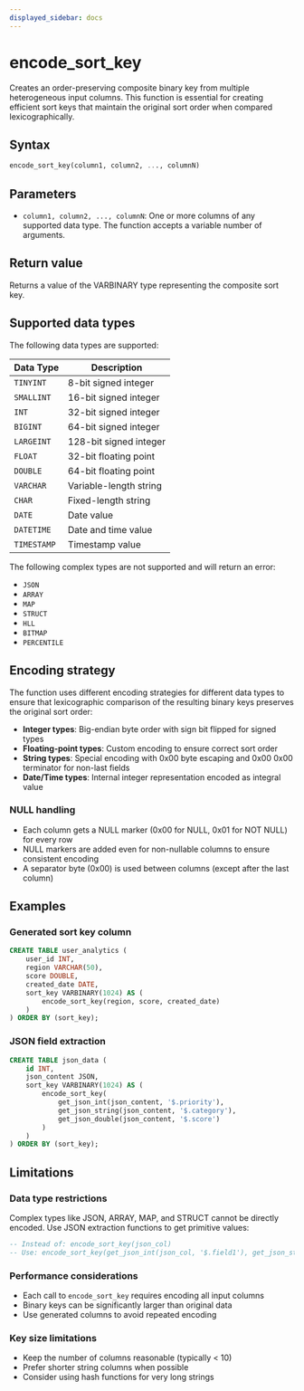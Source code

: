 ```yaml
---
displayed_sidebar: docs
---
```


# encode_sort_key

Creates an order-preserving composite binary key from multiple heterogeneous input columns. This function is essential for creating efficient sort keys that maintain the original sort order when compared lexicographically.

## Syntax

```SQL
encode_sort_key(column1, column2, ..., columnN)
```

## Parameters

- `column1, column2, ..., columnN`: One or more columns of any supported data type. The function accepts a variable number of arguments.

## Return value

Returns a value of the VARBINARY type representing the composite sort key.

## Supported data types

The following data types are supported:

| Data Type | Description |
|-----------|-------------|
| `TINYINT` | 8-bit signed integer |
| `SMALLINT` | 16-bit signed integer |
| `INT` | 32-bit signed integer |
| `BIGINT` | 64-bit signed integer |
| `LARGEINT` | 128-bit signed integer |
| `FLOAT` | 32-bit floating point |
| `DOUBLE` | 64-bit floating point |
| `VARCHAR` | Variable-length string |
| `CHAR` | Fixed-length string |
| `DATE` | Date value |
| `DATETIME` | Date and time value |
| `TIMESTAMP` | Timestamp value |

The following complex types are not supported and will return an error:

- `JSON`
- `ARRAY`
- `MAP`
- `STRUCT`
- `HLL`
- `BITMAP`
- `PERCENTILE`

## Encoding strategy

The function uses different encoding strategies for different data types to ensure that lexicographic comparison of the resulting binary keys preserves the original sort order:

- **Integer types**: Big-endian byte order with sign bit flipped for signed types
- **Floating-point types**: Custom encoding to ensure correct sort order
- **String types**: Special encoding with 0x00 byte escaping and 0x00 0x00 terminator for non-last fields
- **Date/Time types**: Internal integer representation encoded as integral value

### NULL handling

- Each column gets a NULL marker (0x00 for NULL, 0x01 for NOT NULL) for every row
- NULL markers are added even for non-nullable columns to ensure consistent encoding
- A separator byte (0x00) is used between columns (except after the last column)

## Examples

### Generated sort key column

```sql
CREATE TABLE user_analytics (
    user_id INT,
    region VARCHAR(50),
    score DOUBLE,
    created_date DATE,
    sort_key VARBINARY(1024) AS (
        encode_sort_key(region, score, created_date)
    )
) ORDER BY (sort_key);
```

### JSON field extraction

```sql
CREATE TABLE json_data (
    id INT,
    json_content JSON,
    sort_key VARBINARY(1024) AS (
        encode_sort_key(
            get_json_int(json_content, '$.priority'),
            get_json_string(json_content, '$.category'),
            get_json_double(json_content, '$.score')
        )
    )
) ORDER BY (sort_key);
```

## Limitations

### Data type restrictions

Complex types like JSON, ARRAY, MAP, and STRUCT cannot be directly encoded. Use JSON extraction functions to get primitive values:

```sql
-- Instead of: encode_sort_key(json_col)
-- Use: encode_sort_key(get_json_int(json_col, '$.field1'), get_json_string(json_col, '$.field2'))
```

### Performance considerations

- Each call to `encode_sort_key` requires encoding all input columns
- Binary keys can be significantly larger than original data
- Use generated columns to avoid repeated encoding

### Key size limitations

- Keep the number of columns reasonable (typically < 10)
- Prefer shorter string columns when possible
- Consider using hash functions for very long strings

